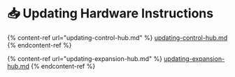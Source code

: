 # 📥 Updating Hardware Instructions

{% content-ref url="updating-control-hub.md" %}
[updating-control-hub.md](updating-control-hub.md)
{% endcontent-ref %}

{% content-ref url="updating-expansion-hub.md" %}
[updating-expansion-hub.md](updating-expansion-hub.md)
{% endcontent-ref %}
